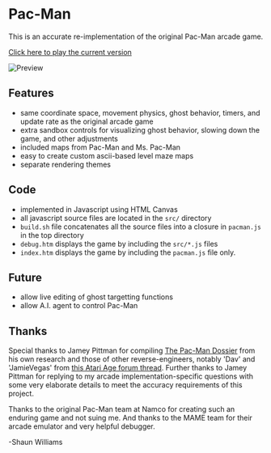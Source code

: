 Pac-Man
=======

This is an accurate re-implementation of the original Pac-Man arcade game.

[Click here to play the current version](http://shaunew.github.com/Pac-Man)

![Preview](http://shaunew.github.com/Pac-Man/preview.png)

Features
--------

- same coordinate space, movement physics, ghost behavior, timers, and update rate as the original arcade game
- extra sandbox controls for visualizing ghost behavior, slowing down the game, and other adjustments
- included maps from Pac-Man and Ms. Pac-Man
- easy to create custom ascii-based level maze maps
- separate rendering themes

Code
----
- implemented in Javascript using HTML Canvas
- all javascript source files are located in the `src/` directory
- `build.sh` file concatenates all the source files into a closure in `pacman.js` in the top directory
- `debug.htm` displays the game by including the `src/*.js` files
- `index.htm` displays the game by including the `pacman.js` file only.

Future
------

- allow live editing of ghost targetting functions
- allow A.I. agent to control Pac-Man

Thanks
------

Special thanks to Jamey Pittman for compiling [The Pac-Man Dossier](http://home.comcast.net/~jpittman2/pacman/pacmandossier.html) from his own research and those of other reverse-engineers, notably 'Dav' and 'JamieVegas' from [this Atari Age forum thread](http://www.atariage.com/forums/topic/68707-pac-man-ghost-ai-question/).  Further thanks to Jamey Pittman for replying to my arcade implementation-specific questions with some very elaborate details to meet the accuracy requirements of this project.

Thanks to the original Pac-Man team at Namco for creating such an enduring game and not suing me.  And thanks to the MAME team for their arcade emulator and very helpful debugger.

-Shaun Williams
